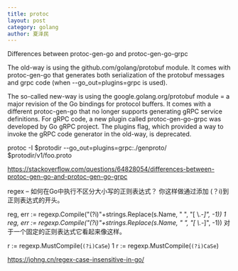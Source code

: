 ```yaml
---
title: protoc
layout: post
category: golang
author: 夏泽民
---
```

Differences between protoc-gen-go and protoc-gen-go-grpc


The old-way is using the github.com/golang/protobuf module. It comes with protoc-gen-go that generates both serialization of the protobuf messages and grpc code (when --go_out=plugins=grpc is used).

The so-called new-way is using the google.golang.org/protobuf module = a major revision of the Go bindings for protocol buffers. It comes with a different protoc-gen-go that no longer supports generating gRPC service definitions. For gRPC code, a new plugin called protoc-gen-go-grpc was developed by Go gRPC project. The plugins flag, which provided a way to invoke the gRPC code generator in the old-way, is deprecated.


protoc -I $protodir --go_out=plugins=grpc:./genproto/ $protodir/v1/foo.proto
<!-- more -->

https://stackoverflow.com/questions/64828054/differences-between-protoc-gen-go-and-protoc-gen-go-grpc

regex – 如何在Go中执行不区分大小写的正则表达式？
你这样做通过添加 (？i)到正则表达式的开头。

reg, err := regexp.Compile("(?i)"+strings.Replace(s.Name, " ", "[ \\._-]", -1))
1
reg, err := regexp.Compile("(?i)"+strings.Replace(s.Name, " ", "[ \\._-]", -1))
对于一个固定的正则表达式它看起来像这样。

r := regexp.MustCompile(`(?i)CaSe`)
1
r := regexp.MustCompile(`(?i)CaSe`)

https://johng.cn/regex-case-insensitive-in-go/